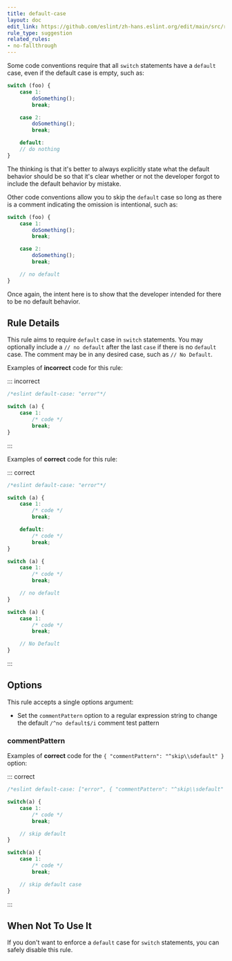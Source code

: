 ```yaml
---
title: default-case
layout: doc
edit_link: https://github.com/eslint/zh-hans.eslint.org/edit/main/src/rules/default-case.md
rule_type: suggestion
related_rules:
- no-fallthrough
---
```



Some code conventions require that all `switch` statements have a `default` case, even if the default case is empty, such as:

```js
switch (foo) {
    case 1:
        doSomething();
        break;

    case 2:
        doSomething();
        break;

    default:
    // do nothing
}
```

The thinking is that it's better to always explicitly state what the default behavior should be so that it's clear whether or not the developer forgot to include the default behavior by mistake.

Other code conventions allow you to skip the `default` case so long as there is a comment indicating the omission is intentional, such as:

```js
switch (foo) {
    case 1:
        doSomething();
        break;

    case 2:
        doSomething();
        break;

    // no default
}
```

Once again, the intent here is to show that the developer intended for there to be no default behavior.

## Rule Details

This rule aims to require `default` case in `switch` statements. You may optionally include a `// no default` after the last `case` if there is no `default` case. The comment may be in any desired case, such as `// No Default`.

Examples of **incorrect** code for this rule:

::: incorrect

```js
/*eslint default-case: "error"*/

switch (a) {
    case 1:
        /* code */
        break;
}

```

:::

Examples of **correct** code for this rule:

::: correct

```js
/*eslint default-case: "error"*/

switch (a) {
    case 1:
        /* code */
        break;

    default:
        /* code */
        break;
}

switch (a) {
    case 1:
        /* code */
        break;

    // no default
}

switch (a) {
    case 1:
        /* code */
        break;

    // No Default
}
```

:::

## Options

This rule accepts a single options argument:

* Set the `commentPattern` option to a regular expression string to change the default `/^no default$/i` comment test pattern

### commentPattern

Examples of **correct** code for the `{ "commentPattern": "^skip\\sdefault" }` option:

::: correct

```js
/*eslint default-case: ["error", { "commentPattern": "^skip\\sdefault" }]*/

switch(a) {
    case 1:
        /* code */
        break;

    // skip default
}

switch(a) {
    case 1:
        /* code */
        break;

    // skip default case
}
```

:::

## When Not To Use It

If you don't want to enforce a `default` case for `switch` statements, you can safely disable this rule.
